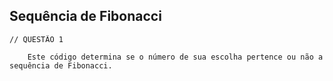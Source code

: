 ## Sequência de Fibonacci

    // QUESTÃO 1

        Este código determina se o número de sua escolha pertence ou não a sequência de Fibonacci.
